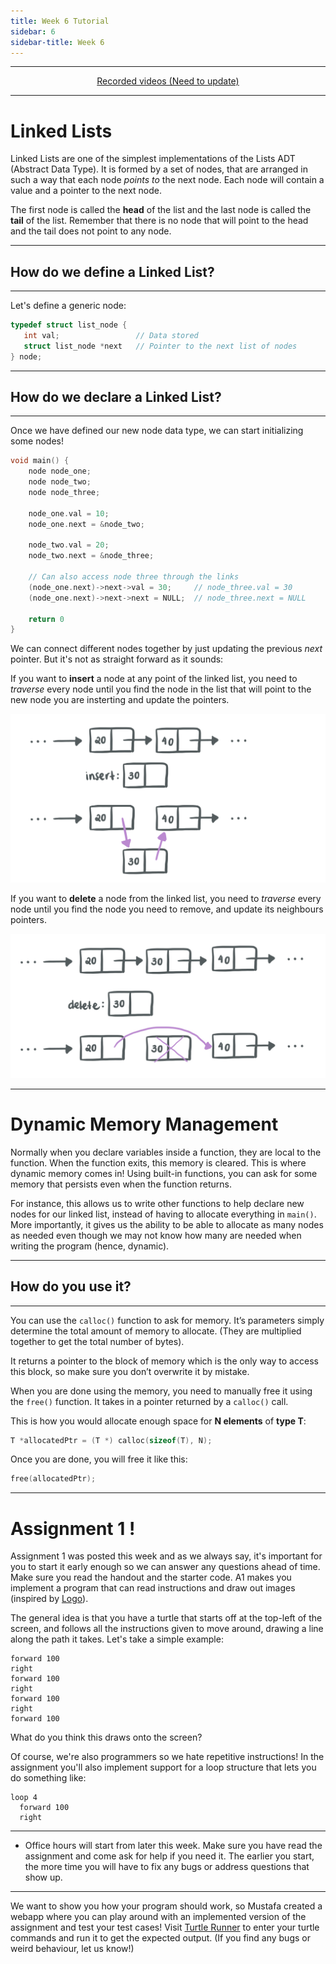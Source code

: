```yaml
---
title: Week 6 Tutorial
sidebar: 6
sidebar-title: Week 6
---
```



---


<p align="center"> <a href="https://www.youtube.com/"> Recorded videos (Need to update) </a> </p>

---

# Linked Lists

Linked Lists are one of the simplest implementations of the Lists ADT (Abstract Data Type). It is formed by a set of nodes, that are arranged in such a way that each node *points to* the next node. Each node will contain a value and a pointer to the next node.

The first node is called the **head** of the list and the last node is called the **tail** of the list. Remember that there is no node that will point to the head and the tail does not point to any node.

---

## How do we define a Linked List?

---

Let's define a generic node:

```c
typedef struct list_node {
   int val;                 // Data stored
   struct list_node *next   // Pointer to the next list of nodes
} node;
```

---

## How do we declare a Linked List?

---

Once we have defined our new node data type, we can start initializing some nodes!

```c
void main() {
    node node_one;
    node node_two;
    node node_three;
    
    node_one.val = 10;
    node_one.next = &node_two;
    
    node_two.val = 20;
    node_two.next = &node_three;
    
    // Can also access node three through the links
    (node_one.next)->next->val = 30;     // node_three.val = 30
    (node_one.next)->next->next = NULL;  // node_three.next = NULL
    
    return 0
} 
```

We can connect different nodes together by just updating the previous *next* pointer. But it's not as straight forward as it sounds:

If you want to **insert** a node at any point of the linked list, you need to *traverse* every node until you find the node in the list that will point to the new node you are insterting and update the pointers.

![ex1](img1.jpeg)

If you want to **delete** a node from the linked list, you need to *traverse* every node until you find the node you need to remove, and update its neighbours pointers.

![ex2](img2.jpeg)

---

# Dynamic Memory Management


Normally when you declare variables inside a function, they are local to the function. When the function exits, this memory is cleared. This is where dynamic memory comes in! Using built-in functions, you can ask for some memory that persists even when the function returns. 

For instance, this allows us to write other functions to help declare new nodes for our linked list, instead of having to allocate everything in `main()`. More importantly, it gives us the ability to be able to allocate as many nodes as needed even though we may not know how many are needed when writing the program (hence, dynamic).

---

## How do you use it?

---

You can use the `calloc()` function to ask for memory. It’s parameters simply determine the total amount of memory to allocate. (They are multiplied together to get the total number of bytes).

It returns a pointer to the block of memory which is the only way to access this block, so make sure you don’t overwrite it by mistake.

When you are done using the memory, you need to manually free it using the `free()` function. It takes in a pointer returned by a `calloc()` call.

This is how you would allocate enough space for **N elements** of **type T**:

```c
T *allocatedPtr = (T *) calloc(sizeof(T), N);
```

Once you are done, you will free it like this:

```c
free(allocatedPtr);
```
---

# Assignment 1 !

Assignment 1 was posted this week and as we always say, it's important for you to start it early enough so we can answer any questions ahead of time. Make sure you read the handout and the starter code. A1 makes you implement a program that can read instructions and draw out images (inspired by [Logo](https://en.wikipedia.org/wiki/Logo_(programming_language))). 

The general idea is that you have a turtle that starts off at the top-left of the screen, and follows all the instructions given to move around, drawing a line along the path it takes. Let's take a simple example:

```
forward 100
right
forward 100
right
forward 100
right
forward 100
```

What do you think this draws onto the screen? 

Of course, we're also programmers so we hate repetitive instructions! In the assignment you'll also implement support for a loop structure that lets you do something like:

```
loop 4
  forward 100
  right
```


---

- Office hours will start from later this week. Make sure you have read the assignment and come ask for help if you need it. The earlier you start, the more time you will have to fix any bugs or address questions that show up.

---

We want to show you how your program should work, so Mustafa created a webapp where you can play around with an implemented version of the assignment and test your test cases! Visit <a href="https://turtlerunner.herokuapp.com"> Turtle Runner</a> to enter your turtle commands and run it to get the expected output. (If you find any bugs or weird behaviour, let us know!)
